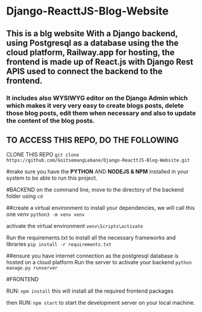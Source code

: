 # Django-ReacttJS-Blog-Website

## This is a blg website With a Django backend, using Postgresql as a database using the the cloud platform, Railway.app for hosting, the frontend is made up of React.js with Django Rest APIS used to connect the backend to the frontend.

### It includes also WYSIWYG editor on the Django Admin which which makes it very very easy to create blogs posts, delete those blog posts, edit them when necessary and also to update the content of the blog posts.

## TO ACCESS THIS REPO, DO THE FOLLOWING

CLONE THIS REPO
`git clone https://github.com/GoitsemangLebane/Django-ReacttJS-Blog-Website.git`

#make sure you have the **PYTHON** AND **NODEJS & NPM** installed in your system to be able to run this project.

#BACKEND
on the command line, move to the directory of the backend folder using `cd`

##create a virtual environment to install your dependencies, we will call this one *venv*
`python3 -m venv venv`

activate the virtual environment
`venv\Scripts\activate`

Run the requirements.txt to install all the necessary frameworks and libraries
`pip install -r requirements.txt`

##ensure you have internet connection as the postgresql database is hosted on a cloud platform
Run the server to activate your backend
`python manage.py runserver`

#FRONTEND

RUN:
`npm install`
this will install all the required frontend packages

then RUN:
`npm start` 
to start the development server on your local machine.
